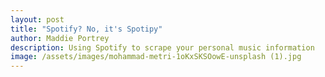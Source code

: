 ```yaml
---
layout: post
title: "Spotify? No, it's Spotipy"
author: Maddie Portrey
description: Using Spotify to scrape your personal music information
image: /assets/images/mohammad-metri-1oKxSKSOowE-unsplash (1).jpg
---
```


